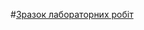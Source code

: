 
#[Зразок лабораторних робіт](https://dniprovets.github.io/Web_programming1.0/ "Сайт на сторінках GitHub")

